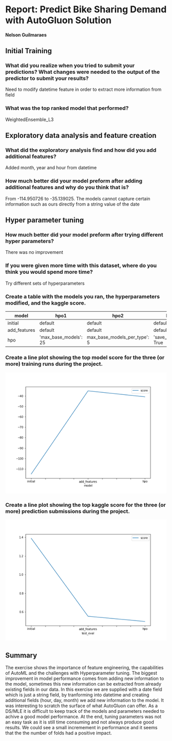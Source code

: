 # Report: Predict Bike Sharing Demand with AutoGluon Solution
#### Nelson Guilmaraes

## Initial Training
### What did you realize when you tried to submit your predictions? What changes were needed to the output of the predictor to submit your results?
Need to modify datetime feature in order to extract more information from field

### What was the top ranked model that performed?
WeightedEnsemble_L3

## Exploratory data analysis and feature creation
### What did the exploratory analysis find and how did you add additional features?
Added month, year and hour from datetime

### How much better did your model preform after adding additional features and why do you think that is?
From -114.950726 to -35.139025. The models cannot capture certain information such as ours directly from a string value of the date

## Hyper parameter tuning
### How much better did your model preform after trying different hyper parameters?
There was no improvement

### If you were given more time with this dataset, where do you think you would spend more time?
Try different sets of hyperparameters

### Create a table with the models you ran, the hyperparameters modified, and the kaggle score.
|model|hpo1|hpo2|hpo3|score|
|--|--|--|--|--|
|initial|default|default|default|1.38948|
|add_features|default|default|default|0.55452|
|hpo|'max_base_models': 25|max_base_models_per_type': 5|'save_bag_folds': True| 0.49883|

### Create a line plot showing the top model score for the three (or more) training runs during the project.

![model_train_score.png](model_train_score.png)

### Create a line plot showing the top kaggle score for the three (or more) prediction submissions during the project.

![model_test_score.png](model_test_score.png)

## Summary
The exercise shows the importance of feature engineering, the capabilities of AutoML and the challenges with Hyperparameter tuning. The biggest improvement in model performance comes from adding new information to the model, sometimes this new information can be extracted from already existing fields in our data. In this exercise we are supplied with a date field which is just a string field, by tranforming into datetime and creating additional fields (hour, day, month) we add new information to the model. It was interesting to scratch the surface of what AutoGluon can offer. As a DS/MLE it is difficult to keep track of the models and parameters needed to achive a good model performance. At the end, tuning parameters was not an easy task as it is still time consuming and not always produce good results. We could see a small incremement in performance and it seems that the the number of folds had a positive impact.
